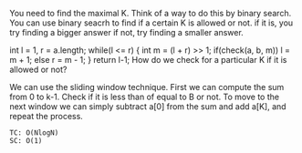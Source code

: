 You need to find the maximal K.
Think of a way to do this by binary search.
You can use binary seacrh to find if a certain K is allowed or not.
if it is, you try finding a bigger answer
if not, try finding a smaller answer.

int l = 1, r = a.length;
        while(l <= r) {
            int m = (l + r) >> 1;
            if(check(a, b, m))    l = m + 1;
            else        r = m - 1;
        }
        return l-1;
How do we check for a particular K if it is allowed or not?

We can use the sliding window technique.
First we can compute the sum from 0 to k-1. Check if it is less than of equal to B or not.
To move to the next window we can simply subtract a[0] from the sum and add a[K], and repeat the process.


    TC: O(NlogN)
    SC: O(1)